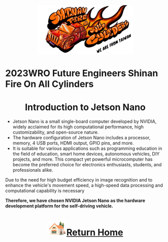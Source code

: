 <div align="center"><img src="../../other/img/logo.png" width="300" alt=" logo"></div>

2023WRO Future Engineers Shinan Fire On All Cylinders  
====
# <div align="center">Introduction to Jetson Nano</div> 

- Jetson Nano is a small single-board computer developed by NVIDIA, widely acclaimed for its high computational performance, high customizability, and open-source nature.
- The hardware configuration of Jetson Nano includes a processor, memory, 4 USB ports, HDMI output, GPIO pins, and more.
- It is suitable for various applications such as programming education in the field of education, smart home devices, autonomous vehicles, DIY projects, and more. This compact yet powerful microcomputer has become the preferred choice for electronics enthusiasts, students, and professionals alike.

Due to the need for high budget efficiency in image recognition and to enhance the vehicle's movement speed, a high-speed data processing and computational capability is necessary<br>

__Therefore, we have chosen NVIDIA Jetson Nano as the hardware development platform for the self-driving vehicle.__


# <div align="center">![HOME](../../other/img/Home.png)[Return Home](../../)</div> 
